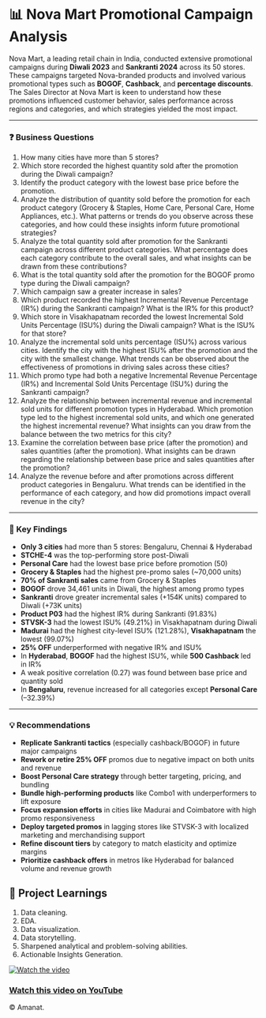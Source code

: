 # 📊 Nova Mart Promotional Campaign Analysis

Nova Mart, a leading retail chain in India, conducted extensive promotional campaigns during **Diwali 2023** and **Sankranti 2024** across its 50 stores. These campaigns targeted Nova-branded products and involved various promotional types such as **BOGOF**, **Cashback**, and **percentage discounts**.  
The Sales Director at Nova Mart is keen to understand how these promotions influenced customer behavior, sales performance across regions and categories, and which strategies yielded the most impact.

---

### ❓ Business Questions

1. How many cities have more than 5 stores?
2. Which store recorded the highest quantity sold after the promotion during the Diwali campaign?
3. Identify the product category with the lowest base price before the promotion.
4. Analyze the distribution of quantity sold before the promotion for each product category (Grocery & Staples, Home Care, Personal Care, Home Appliances, etc.). What patterns or trends do you observe across these categories, and how could these insights inform future promotional strategies?
5. Analyze the total quantity sold after promotion for the Sankranti campaign across different product categories. What percentage does each category contribute to the overall sales, and what insights can be drawn from these contributions?
6. What is the total quantity sold after the promotion for the BOGOF promo type during the Diwali campaign?
7. Which campaign saw a greater increase in sales?
8. Which product recorded the highest Incremental Revenue Percentage (IR%) during the Sankranti campaign? What is the IR% for this product?
9. Which store in Visakhapatnam recorded the lowest Incremental Sold Units Percentage (ISU%) during the Diwali campaign? What is the ISU% for that store?
10. Analyze the incremental sold units percentage (ISU%) across various cities. Identify the city with the highest ISU% after the promotion and the city with the smallest change. What trends can be observed about the effectiveness of promotions in driving sales across these cities?
11. Which promo type had both a negative Incremental Revenue Percentage (IR%) and Incremental Sold Units Percentage (ISU%) during the Sankranti campaign?
12. Analyze the relationship between incremental revenue and incremental sold units for different promotion types in Hyderabad. Which promotion type led to the highest incremental sold units, and which one generated the highest incremental revenue? What insights can you draw from the balance between the two metrics for this city?
13. Examine the correlation between base price (after the promotion) and sales quantities (after the promotion). What insights can be drawn regarding the relationship between base price and sales quantities after the promotion?
14. Analyze the revenue before and after promotions across different product categories in Bengaluru. What trends can be identified in the performance of each category, and how did promotions impact overall revenue in the city?

---

### 🔎 Key Findings

- **Only 3 cities** had more than 5 stores: Bengaluru, Chennai & Hyderabad
- **STCHE-4** was the top-performing store post-Diwali
- **Personal Care** had the lowest base price before promotion (50)
- **Grocery & Staples** had the highest pre-promo sales (~70,000 units)
- **70% of Sankranti sales** came from Grocery & Staples
- **BOGOF** drove 34,461 units in Diwali, the highest among promo types
- **Sankranti** drove greater incremental sales (+154K units) compared to Diwali (+73K units)
- **Product P03** had the highest IR% during Sankranti (91.83%)
- **STVSK-3** had the lowest ISU% (49.21%) in Visakhapatnam during Diwali
- **Madurai** had the highest city-level ISU% (121.28%), **Visakhapatnam** the lowest (99.07%)
- **25% OFF** underperformed with negative IR% and ISU%
- In **Hyderabad**, **BOGOF** had the highest ISU%, while **500 Cashback** led in IR%
- A weak positive correlation (0.27) was found between base price and quantity sold
- In **Bengaluru**, revenue increased for all categories except **Personal Care** (–32.39%)

---

### 💡 Recommendations

- **Replicate Sankranti tactics** (especially cashback/BOGOF) in future major campaigns
- **Rework or retire 25% OFF** promos due to negative impact on both units and revenue
- **Boost Personal Care strategy** through better targeting, pricing, and bundling
- **Bundle high-performing products** like Combo1 with underperformers to lift exposure
- **Focus expansion efforts** in cities like Madurai and Coimbatore with high promo responsiveness
- **Deploy targeted promos** in lagging stores like STVSK-3 with localized marketing and merchandising support
- **Refine discount tiers** by category to match elasticity and optimize margins
- **Prioritize cashback offers** in metros like Hyderabad for balanced volume and revenue growth

## 🧠 Project Learnings

1. Data cleaning.
2. EDA.
3. Data visualization.
4. Data storytelling.
5. Sharpened analytical and problem-solving abilities.
6. Actionable Insights Generation.

[![Watch the video](https://img.youtube.com/vi/W9CByPgTtlE/maxresdefault.jpg)](https://youtu.be/W9CByPgTtlE)

### [Watch this video on YouTube](https://youtu.be/W9CByPgTtlE)

© Amanat.
